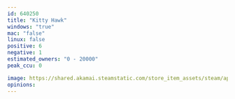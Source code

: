 ```yaml
---
id: 640250
title: "Kitty Hawk"
windows: "true"
mac: "false"
linux: false
positive: 6
negative: 1
estimated_owners: "0 - 20000"
peak_ccu: 0

image: https://shared.akamai.steamstatic.com/store_item_assets/steam/apps/640250/header.jpg?t=1515436845
opinions:
---
```

